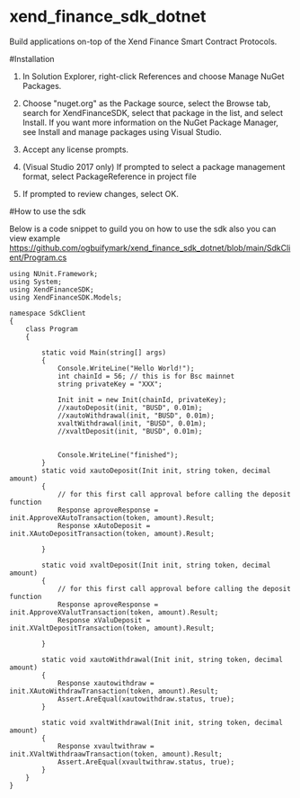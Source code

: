 # xend_finance_sdk_dotnet
Build applications on-top of the Xend Finance Smart Contract Protocols.

#Installation
1. In Solution Explorer, right-click References and choose Manage NuGet Packages.

2. Choose "nuget.org" as the Package source, select the Browse tab, search for XendFinanceSDK, select that package in the list, and select Install. If you want more information on the NuGet Package Manager, see Install and manage packages using Visual Studio.

3. Accept any license prompts.

4. (Visual Studio 2017 only) If prompted to select a package management format, select PackageReference in project file

5. If prompted to review changes, select OK.

#How to use the sdk

Below is a code snippet to guild you on how to use the sdk also you can view example https://github.com/ogbuifymark/xend_finance_sdk_dotnet/blob/main/SdkClient/Program.cs
```
using NUnit.Framework;
using System;
using XendFinanceSDK;
using XendFinanceSDK.Models;

namespace SdkClient
{
    class Program
    {

        static void Main(string[] args)
        {
            Console.WriteLine("Hello World!");
            int chainId = 56; // this is for Bsc mainnet 
            string privateKey = "XXX";
            
            Init init = new Init(chainId, privateKey);
            //xautoDeposit(init, "BUSD", 0.01m);
            //xautoWithdrawal(init, "BUSD", 0.01m);
            xvaltWithdrawal(init, "BUSD", 0.01m);
            //xvaltDeposit(init, "BUSD", 0.01m);
            

            Console.WriteLine("finished");
        }
        static void xautoDeposit(Init init, string token, decimal amount)
        {
            // for this first call approval before calling the deposit function
            Response aproveResponse = init.ApproveXAutoTransaction(token, amount).Result;
            Response xAutoDeposit = init.XAutoDepositTransaction(token, amount).Result;
  
        }

        static void xvaltDeposit(Init init, string token, decimal amount)
        {
            // for this first call approval before calling the deposit function
            Response aproveResponse = init.ApproveXValutTransaction(token, amount).Result;
            Response xValuDeposit = init.XValtDepositTransaction(token, amount).Result;

        }

        static void xautoWithdrawal(Init init, string token, decimal amount)
        {
            Response xautowithdraw = init.XAutoWithdrawTransaction(token, amount).Result;
            Assert.AreEqual(xautowithdraw.status, true);
        }

        static void xvaltWithdrawal(Init init, string token, decimal amount)
        {
            Response xvaultwithraw = init.XValtWithdraawTransaction(token, amount).Result;
            Assert.AreEqual(xvaultwithraw.status, true);
        }
    }
}
```
